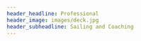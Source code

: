 ```yaml
---
header_headline: Professional
header_image: images/deck.jpg
header_subheadline: Sailing and Coaching
---
```

